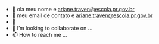 - 👋 ola meu nome e ariane.traven@escola.pr.gov.br
- 👀 meu email de contato e ariane.traven@escola.pr.gov.br
- 🌱 
- 💞️ I’m looking to collaborate on ...
- 📫 How to reach me ...

<!---
arianehashimototraven/arianehashimototraven is a ✨ special ✨ repository because its `README.md` (this file) appears on your GitHub profile.
You can click the Preview link to take a look at your changes.
--->
